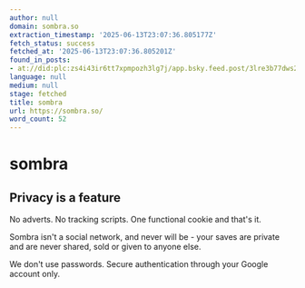 ```yaml
---
author: null
domain: sombra.so
extraction_timestamp: '2025-06-13T23:07:36.805177Z'
fetch_status: success
fetched_at: '2025-06-13T23:07:36.805201Z'
found_in_posts:
- at://did:plc:zs4i43ir6tt7xpmpozh3lg7j/app.bsky.feed.post/3lre3b77dws2t
language: null
medium: null
stage: fetched
title: sombra
url: https://sombra.so/
word_count: 52
---
```


# sombra

## Privacy is a feature

No adverts. No tracking scripts. One functional cookie and that's it.

Sombra isn't a social network, and never will be - your saves are private and are never shared, sold or given to anyone else.

We don't use passwords. Secure authentication through your Google account only.